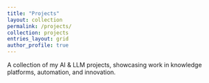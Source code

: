 ```yaml
---
title: "Projects"
layout: collection
permalink: /projects/
collection: projects
entries_layout: grid
author_profile: true
---
```


A collection of my AI & LLM projects, showcasing work in knowledge platforms, automation, and innovation.
